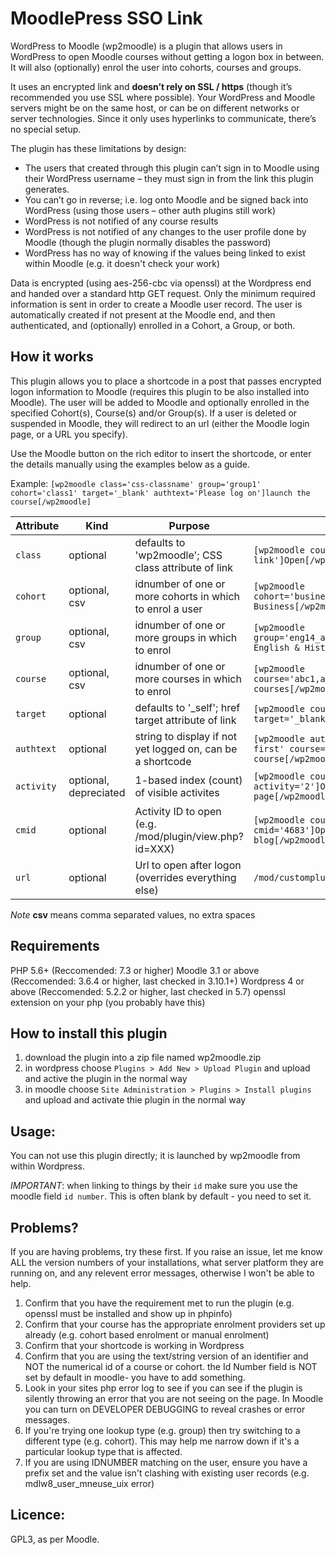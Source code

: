 MoodlePress SSO Link
=========

WordPress to Moodle (wp2moodle) is a plugin that allows users in WordPress to open Moodle courses without getting a logon box in between. It will also (optionally) enrol the user into cohorts, courses and groups.

It uses an encrypted link and **doesn’t rely on SSL / https** (though it’s recommended you use SSL where possible). Your WordPress and Moodle servers might be on the same host, or can be on different networks or server technologies. Since it only uses hyperlinks to communicate, there’s no special setup.

The plugin has these limitations by design:

- The users that created through this plugin can’t sign in to Moodle using their WordPress username – they must sign in from the link this plugin generates.
- You can’t go in reverse; i.e. log onto Moodle and be signed back into WordPress (using those users – other auth plugins still work)
- WordPress is not notified of any course results
- WordPress is not notified of any changes to the user profile done by Moodle (though the plugin normally disables the password)
- WordPress has no way of knowing if the values being linked to exist within Moodle (e.g. it doesn't check your work)

Data is encrypted (using aes-256-cbc via openssl) at the Wordpress end and handed over a standard http GET request. Only the minimum required information is sent in order to create a Moodle user record. The user is automatically created if not present at the Moodle end, and then authenticated, and (optionally) enrolled in a Cohort, a Group, or both.

How it works
------------

This plugin allows you to place a shortcode in a post that passes encrypted logon information to Moodle (requires this plugin to be also installed into Moodle). The user will be added to Moodle and optionally enrolled in the specified Cohort(s), Course(s) and/or Group(s). If a user is deleted or suspended in Moodle, they will redirect to an url (either the Moodle login page, or a URL you specify).

Use the Moodle button on the rich editor to insert the shortcode, or enter the details manually using the examples below as a guide.

Example: `[wp2moodle class='css-classname' group='group1' cohort='class1' target='_blank' authtext='Please log on']launch the course[/wp2moodle]`


| Attribute | Kind | Purpose | Example |
| --- | --- | --- | --- |
| `class` | optional | defaults to 'wp2moodle'; CSS class attribute of link | `[wp2moodle course='abc1' class='wp2m-link']Open[/wp2moodle]` |
| `cohort` | optional, csv | idnumber of one or more cohorts in which to enrol a user | `[wp2moodle cohort='business_cert3']enrol in Cert 3 Business[/wp2moodle]` |
| `group` | optional, csv | idnumber of one or more groups in which to enrol | `[wp2moodle group='eng14_a,math14_b,hist13_c']Math, English & History[/wp2moodle]` |
| `course` | optional, csv | idnumber of one or more courses in which to enrol | `[wp2moodle course='abc1,abc2,def1']Enrol in 3 courses[/wp2moodle]` |
| `target` | optional | defaults to '_self'; href target attribute of link | `[wp2moodle course='abc1' target='_blank']Open[/wp2moodle]` |
| `authtext` | optional | string to display if not yet logged on, can be a shortcode | `[wp2moodle authtext='Please log on first' course='abc1']Open the course[/wp2moodle]` |
| `activity` | optional, depreciated | 1-based index (count) of visible activites | `[wp2moodle course='abc1' activity='2']Open course page[/wp2moodle]` |
| `cmid` |optional | Activity ID to open (e.g. /mod/plugin/view.php?id=XXX) | `[wp2moodle course='abc1' cmid='4683']Open course blog[/wp2moodle]` |
| `url` | optional | Url to open after logon (overrides everything else) | `/mod/customplugin/index.php?id=123` |

*Note* **csv** means comma separated values, no extra spaces

Requirements
------------
PHP 5.6+ (Reccomended: 7.3 or higher)
Moodle 3.1 or above (Reccomended: 3.6.4 or higher, last checked in 3.10.1+)
Wordpress 4 or above (Reccomended: 5.2.2 or higher, last checked in 5.7)
openssl extension on your php (you probably have this)

How to install this plugin
---------------------

1. download the plugin into a zip file named wp2moodle.zip
2. in wordpress choose `Plugins > Add New > Upload Plugin` and upload and active the plugin in the normal way
3. in moodle choose `Site Administration > Plugins > Install plugins` and upload and activate thie plugin in the normal way


Usage:
------
You can not use this plugin directly; it is launched by wp2moodle from within Wordpress.

*IMPORTANT*: when linking to things by their `id` make sure you use the moodle field `id number`. This is often blank by default - you need to set it.


Problems?
---------
If you are having problems, try these first. If you raise an issue, let me know ALL the version numbers of your installations, what server platform they are running on, and any relevent error messages, otherwise I won't be able to help.

1. Confirm that you have the requirement met to run the plugin (e.g. openssl must be installed and show up in phpinfo)
2. Confirm that your course has the appropriate enrolment providers set up already (e.g. cohort based enrolment or manual enrolment)
3. Confirm that your shortcode is working in Wordpress
4. Confirm that you are using the text/string version of an identifier and NOT the numerical id of a course or cohort. the Id Number field is NOT set by default in moodle- you have to add something.
5. Look in your sites php error log to see if you can see if the plugin is silently throwing an error that you are not seeing on the page. In Moodle you can turn on DEVELOPER DEBUGGING to reveal crashes or error messages.
6. If you're trying one lookup type (e.g. group) then try switching to a different type (e.g. cohort). This may help me narrow down if it's a particular lookup type that is affected.
7. If you are using IDNUMBER matching on the user, ensure you have a prefix set and the value isn't clashing with existing user records (e.g. mdlw8_user_mneuse_uix error)

Licence:
--------
GPL3, as per Moodle.

